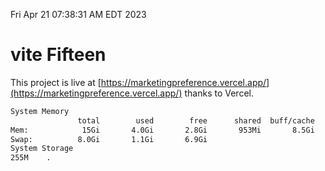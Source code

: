 Fri Apr 21 07:38:31 AM EDT 2023

# vite Fifteen


This project is live at [https://marketingpreference.vercel.app/](https://marketingpreference.vercel.app/) thanks to Vercel.

```bash
System Memory
               total        used        free      shared  buff/cache   available
Mem:            15Gi       4.0Gi       2.8Gi       953Mi       8.5Gi         9Gi
Swap:          8.0Gi       1.1Gi       6.9Gi
System Storage
255M	.
```
```bash
